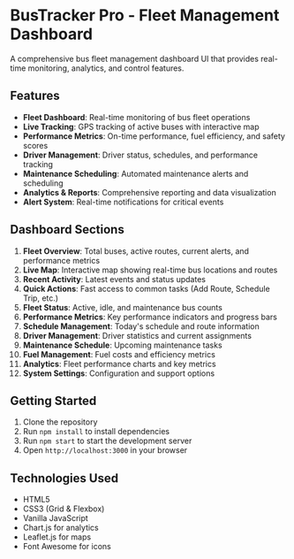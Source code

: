 # BusTracker Pro - Fleet Management Dashboard

A comprehensive bus fleet management dashboard UI that provides real-time monitoring, analytics, and control features.

## Features

- **Fleet Dashboard**: Real-time monitoring of bus fleet operations
- **Live Tracking**: GPS tracking of active buses with interactive map
- **Performance Metrics**: On-time performance, fuel efficiency, and safety scores
- **Driver Management**: Driver status, schedules, and performance tracking
- **Maintenance Scheduling**: Automated maintenance alerts and scheduling
- **Analytics & Reports**: Comprehensive reporting and data visualization
- **Alert System**: Real-time notifications for critical events

## Dashboard Sections

1. **Fleet Overview**: Total buses, active routes, current alerts, and performance metrics
2. **Live Map**: Interactive map showing real-time bus locations and routes
3. **Recent Activity**: Latest events and status updates
4. **Quick Actions**: Fast access to common tasks (Add Route, Schedule Trip, etc.)
5. **Fleet Status**: Active, idle, and maintenance bus counts
6. **Performance Metrics**: Key performance indicators and progress bars
7. **Schedule Management**: Today's schedule and route information
8. **Driver Management**: Driver statistics and current assignments
9. **Maintenance Schedule**: Upcoming maintenance tasks
10. **Fuel Management**: Fuel costs and efficiency metrics
11. **Analytics**: Fleet performance charts and key metrics
12. **System Settings**: Configuration and support options

## Getting Started

1. Clone the repository
2. Run `npm install` to install dependencies
3. Run `npm start` to start the development server
4. Open `http://localhost:3000` in your browser

## Technologies Used

- HTML5
- CSS3 (Grid & Flexbox)
- Vanilla JavaScript
- Chart.js for analytics
- Leaflet.js for maps
- Font Awesome for icons
